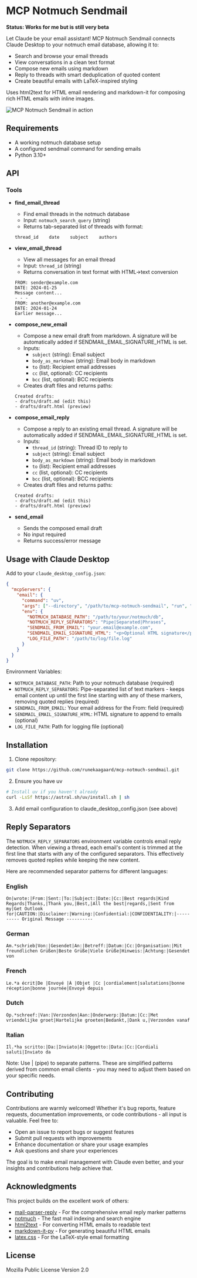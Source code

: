 # MCP Notmuch Sendmail

**Status: Works for me but is still very beta**

Let Claude be your email assistant! MCP Notmuch Sendmail connects Claude Desktop to your notmuch email database, allowing it to:

- Search and browse your email threads
- View conversations in a clean text format
- Compose new emails using markdown
- Reply to threads with smart deduplication of quoted content
- Create beautiful emails with LaTeX-inspired styling

Uses html2text for HTML email rendering and markdown-it for composing rich HTML emails with inline images.

![MCP Notmuch Sendmail in action](screenshot.png)

## Requirements

- A working notmuch database setup
- A configured sendmail command for sending emails
- Python 3.10+

## API

### Tools

- **find_email_thread**
  - Find email threads in the notmuch database
  - Input: `notmuch_search_query` (string)
  - Returns tab-separated list of threads with format:
  ```
  thread_id    date    subject    authors
  ```

- **view_email_thread**
  - View all messages for an email thread
  - Input: `thread_id` (string)
  - Returns conversation in text format with HTML->text conversion
  ```
  FROM: sender@example.com
  DATE: 2024-01-25
  Message content...
  - - -
  FROM: another@example.com
  DATE: 2024-01-24
  Earlier message...
  ```

- **compose_new_email**
  - Compose a new email draft from markdown. A signature will be automatically added if SENDMAIL_EMAIL_SIGNATURE_HTML is set.
  - Inputs:
    - `subject` (string): Email subject
    - `body_as_markdown` (string): Email body in markdown
    - `to` (list): Recipient email addresses
    - `cc` (list, optional): CC recipients
    - `bcc` (list, optional): BCC recipients
  - Creates draft files and returns paths:
  ```
  Created drafts:
  - drafts/draft.md (edit this)
  - drafts/draft.html (preview)
  ```

- **compose_email_reply**
  - Compose a reply to an existing email thread. A signature will be automatically added if SENDMAIL_EMAIL_SIGNATURE_HTML is set.
  - Inputs:
    - `thread_id` (string): Thread ID to reply to
    - `subject` (string): Email subject
    - `body_as_markdown` (string): Email body in markdown
    - `to` (list): Recipient email addresses
    - `cc` (list, optional): CC recipients
    - `bcc` (list, optional): BCC recipients
  - Creates draft files and returns paths:
  ```
  Created drafts:
  - drafts/draft.md (edit this)
  - drafts/draft.html (preview)
  ```

- **send_email**
  - Sends the composed email draft
  - No input required
  - Returns success/error message

## Usage with Claude Desktop

Add to your `claude_desktop_config.json`:

```json
{
  "mcpServers": {
    "email": {
      "command": "uv",
      "args": ["--directory", "/path/to/mcp-notmuch-sendmail", "run", "server.py"],
      "env": {
        "NOTMUCH_DATABASE_PATH": "/path/to/your/notmuch/db",
        "NOTMUCH_REPLY_SEPARATORS": "Pipe|Separated|Phrases",
        "SENDMAIL_FROM_EMAIL": "your.email@example.com",
        "SENDMAIL_EMAIL_SIGNATURE_HTML": "<p>Optional HTML signature</p>",
        "LOG_FILE_PATH": "/path/to/log/file.log"
      }
    }
  }
}
```

Environment Variables:

- `NOTMUCH_DATABASE_PATH`: Path to your notmuch database (required)
- `NOTMUCH_REPLY_SEPARATORS`: Pipe-separated list of text markers - keeps email content up until the first line starting with any of these markers, removing quoted replies (required)
- `SENDMAIL_FROM_EMAIL`: Your email address for the From: field (required)
- `SENDMAIL_EMAIL_SIGNATURE_HTML`: HTML signature to append to emails (optional)
- `LOG_FILE_PATH`: Path for logging file (optional)

## Installation

1. Clone repository:
```bash
git clone https://github.com/runekaagaard/mcp-notmuch-sendmail.git
```

2. Ensure you have uv
```bash
# Install uv if you haven't already
curl -LsSf https://astral.sh/uv/install.sh | sh
```

3. Add email configuration to claude_desktop_config.json (see above)

## Reply Separators

The `NOTMUCH_REPLY_SEPARATORS` environment variable controls email reply detection. When viewing a thread, each email's content is trimmed at the first line that starts with any of the configured separators. This effectively removes quoted replies while keeping the new content.

Here are recommended separator patterns for different languages:

### English
```
On|wrote:|From:|Sent:|To:|Subject:|Date:|Cc:|Best regards|Kind Regards|Thanks,|Thank you,|Best,|All the best|regards,|Sent from my|Get Outlook for|CAUTION:|Disclaimer:|Warning:|Confidential:|CONFIDENTIALITY:|---------- Original Message ----------
```

### German
```
Am.*schrieb|Von:|Gesendet|An:|Betreff:|Datum:|Cc:|Organisation:|Mit freundlichen Grüßen|Beste Grüße|Viele Grüße|Hinweis:|Achtung:|Gesendet von
```

### French
```
Le.*a écrit|De |Envoyé |À |Objet |Cc |cordialement|salutations|bonne réception|bonne journée|Envoyé depuis
```

### Dutch
```
Op.*schreef:|Van:|Verzonden|Aan:|Onderwerp:|Datum:|Cc:|Met vriendelijke groet|Hartelijke groeten|Bedankt,|Dank u,|Verzonden vanaf
```

### Italian
```
Il.*ha scritto:|Da:|Inviato|A:|Oggetto:|Data:|Cc:|Cordiali saluti|Inviato da
```

Note: Use | (pipe) to separate patterns. These are simplified patterns derived from common email clients - you may need to adjust them based on your specific needs.

## Contributing

Contributions are warmly welcomed! Whether it's bug reports, feature requests, documentation improvements, or code contributions - all input is valuable. Feel free to:

- Open an issue to report bugs or suggest features
- Submit pull requests with improvements
- Enhance documentation or share your usage examples
- Ask questions and share your experiences

The goal is to make email management with Claude even better, and your insights and contributions help achieve that.

## Acknowledgments

This project builds on the excellent work of others:

- [mail-parser-reply](https://github.com/alfonsrv/mail-parser-reply) - For the comprehensive email reply marker patterns
- [notmuch](https://notmuchmail.org/) - The fast mail indexing and search engine
- [html2text](https://github.com/Alir3z4/html2text) - For converting HTML emails to readable text
- [markdown-it-py](https://github.com/executablebooks/markdown-it-py) - For generating beautiful HTML emails
- [latex.css](https://latex.vercel.app/) - For the LaTeX-style email formatting

## License

Mozilla Public License Version 2.0
